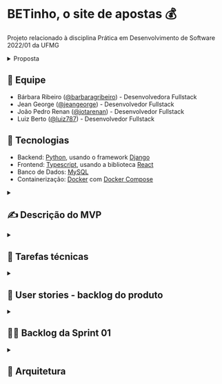 # BETinho, o site de apostas 💰

Projeto relacionado à disciplina Prática em Desenvolvimento de Software 2022/01 da UFMG
<details>

  <summary>Proposta </summary>

Inspirado em plataformas como o [bet365](https://pt.wikipedia.org/wiki/Bet365) e o [sportsBet](https://en.wikipedia.org/wiki/Sportsbet), a equipe desenvolverá um site que permite aos seus usuários realizarem apostas online. O nosso site permitirá o cadastro de cenários de aposta (e.g.: cadastrar um cenário referente a um jogo entre Cruzeiro e Atlético) e registrar as apostas de usuários (e.g: apostar $50 que o Cruzeiro será vencedor). Além disso, cuidará do cálculo das chances e prêmios envolvidos nas apostas.

O site **não** realizará sorteios. Ele apenas permitirá apostas.
</details>

## 👥 Equipe

- Bárbara Ribeiro ([@barbaragribeiro](https://github.com/barbaragribeiro)) - Desenvolvedora Fullstack
- Jean George ([@jeangeorge](https://github.com/jeangeorge)) - Desenvolvedor Fullstack
- João Pedro Renan ([@jotarenan](https://github.com/jotarenan)) - Desenvolvedor Fullstack
- Luiz Berto ([@luiz787](https://github.com/luiz787)) - Desenvolvedor Fullstack

## 🚀 Tecnologias

- Backend: [Python](https://www.python.org/), usando o framework [Django](https://www.djangoproject.com/t)
- Frontend: [Typescript](https://www.typescriptlang.org/), usando a biblioteca [React](https://reactjs.org/)
- Banco de Dados: [MySQL](https://www.mysql.com/)
- Containerização: [Docker](https://www.docker.com/) com [Docker Compose](https://docs.docker.com/compose/)

<details>
  <summary>
    <h2>✍ Descrição do MVP</h2>
  </summary>
  
  O MVP do BETinho visa validar se é possível e se há interesse em utilizar o meio virtual para se realizar apostas. A nossa hipótese é de que essa demanda existe, pois apostas são uma forma de diversão e entretenimento constante na sociedade, e formas de acesso ao ambiente virtual tornaram-se ubíquas. 
  
  Para isso, tomaremos as principais características encontradas em sistemas de apostas tradicionais e as reproduziremos em um site. Os tradicionais clubes de apostas em partidas esportivas, como futebol e corridas de cavalos, são a nossa principal referência.
  
  De forma simplificada, o nosso MVP permitirá aos usuários apostarem créditos virtuais no que acreditam que será o resultado de um evento. Ele irá calcular, com base no volume de apostas, qual é o resultado mais esperado pelos apostadores e balanceará o prêmio de acordo com isso. Em outras palavras, o BETinho buscará premiar melhor aqueles que correrem mais risco.
  
  Por exemplo: imagine que o evento seja um jogo do Atlético contra Cruzeiro. Se a maioria das apostas indicar uma vitória do Atlético, aqueles que apostarem no time receberão um prêmio menor caso este ganhe do que aqueles que apostarem no Cruzeiro, caso a vitória seja cruzeirense. 
  
</details>

<details>
  <summary>
    <h2>📝 Tarefas técnicas</h2>
  </summary>
  
Front-end
- Gerar Dockerfile para o front-end e incluir no docker-compose (Jean)
- Gerar projeto base React (João Pedro)
- Instalar e configurar extensões do VSCode (João Pedro)

Back-end
- Configurar Dockerfile de Python e incluir no docker-compose (Bárbara)
- Configurar django (Bárbara)

Banco de dados
- Incluir MySQL no docker-compose (Luiz)
  
</details>

<details>
  <summary>
    <h2>📜 User stories - backlog do produto</h2>
  </summary>  
  
  ### Listagem de eventos

- **Como** usuário do BETinho
- **Quero** ver a listagem dos eventos disponíveis para aposta
- **Para** verificar eventos de interesse e escolher eventos para realizar apostas.

### Detalhes do evento

- **Como** usuário do BETinho
- **Quero** poder visualizar detalhes de um evento específico como data, hora, local, participantes envolvidos e _odds_
- **Para** me informar acerca do evento, saber qual o retorno potencial de uma aposta e decidir se vou ou não apostar (e em qual resultado).

### Apostar

- **Como** usuário do BETinho
- **Quero** poder apostar em um resultado de um evento
- **Para** obter retorno financeiro _fictício_ caso o resultado se concretize.

### Cadastro de eventos

- **Como** administrador do BETinho
- **Quero** poder cadastrar novos eventos
- **Para** permitir que os usuários do BETinho consigam fazer apostas nesses eventos.

### Edição e deleção de eventos

- **Como** administrador do BETinho
- **Quero** poder editar e deletar eventos
- **Para** poder adaptar a plataforma à mudanças externas (ex.: cancelamento de jogo, mudança de horário), e dessa manter a qualidade do conteúdo do BETinho.

### Cálculo de odds

- **Como** administrador do BETinho
- **Quero** que o sistema calcule automaticamente as _odds_ de cada possível resultado de um evento, baseado na proporção de apostas em cada resultado
- **Para** que os usuários saibam o potencial de ganho em cada possível resultado de um evento, e para que isso não tenha que ser feito manualmente pelos administradores do BETinho.

### Atualização de resultados de eventos

- **Como** administrador do BETinho
- **Quero** que o sistema permita lançar o resultado de um evento
- **Para** que o evento seja encerrado e o pagamento para os vencedores possa ser feito.

### Pagamento aos vencedores

- **Como** usuário do BETinho
- **Quero** que o sistema realize o pagamento para os vencedores de forma automática quando um evento for encerrado (resultado lançado)
- **Para** que eu possa desfrutar dos meus gains 💪 🤑

### Cadastro, edição e deleção de conta

- **Como** usuário do BETinho
- **Quero** que o sistema permita criar uma conta, editar o perfil e deletar a conta
- **Para** que eu possa utilizar o sistema de forma autenticada e ter controle sob meus dados.

### Agrupamento/filtragem de eventos por categoria

- **Como** usuário do BETinho
- **Quero** que o sistema agrupe eventos em categorias (ex.: Futebol, Fórmula 1, Basquete)
- **Para** que eu possa visualizar e achar os eventos do meu interesse com maior facilidade.

### Cadastro, edição e deleção de categorias

- **Como** administrador do BETinho
- **Quero** que o sistema possibilite cadastrar, editar e deletar categorias
- **Para** que as categorias de eventos possam ser mantidas pelos administradores.
  
</details>

<details>
  <summary>
    <h2>👨‍💻 Backlog da Sprint 01</h2>
  </summary>
  
  A sprint 1 contemplará as seguintes histórias do backlog do produto, subdivididas em tarefas:
  
  - Listagem de eventos
    - [Backend] Criar endpoint de listagem de todos os eventos - Bárbara
    - [Frontend] Criar tela de listagem de eventos - João Pedro
  - Detalhes do evento
    - [Backend] Criar endpoint de obter evento por id - Bárbara
    - [Frontend] Criar tela de exibição de detalhes do evento - João Pedro
  - Apostar
    - [Backend] Criar endpoint de criação de aposta - Luiz
    - [Frontend] Criar tela de apostar - Jean
  - Cadastro de eventos
    - [Backend] Criar endpoint de cadastro de eventos - Bárbara
    - [Frontend] Criar tela de cadastrar evento - João Pedro
  - Cálculo de odds
    - [Backend] Criar função de cálculo de odds - Luiz
    - [Backend] Criar endpoint de leitura das odds de um evento - Luiz
    - [Frontend] Criar componente para exibir odds do evento - Jean
  
</details>


<details>
  <summary>
    <h2>👷‍ Arquitetura</h2>
  </summary>
  
  A arquitetura foi baseada nos princípios de DDD e seguiu os moldes da arquitetura hexagonal, sendo ambos detalhados abaixo.
  
  ### DDD

  Os princípios do DDD permitem que o domínio da aplicação seja separado das tecnologias empregadas. Para atingir este objetivo, utilizamos uma linguagem ubíqua no código, a qual contém termos específicos ao nosso domínio como exemplificado a seguir:
  - **Event**: Um evento envolvendo dois times, com um deles saindo vencedor;
  - **Team**: Um time (que disputa eventos);
  - **Bet**: Uma aposta de um valor X no time Y como vencedor de um evento Z;
  - **Odd**: Multiplicador variável que representa o quanto uma aposta no vencedor correto paga.

  Além disso, a aplicação foi construída utilizando objetos de tipos específicos alinhados com o DDD. Especificamente, utilizamos objetos de valor, entidades, serviços, repositórios e agregados.

  - **Objetos de valor**: Estes são objetos que caracterizam um estado, que não possuem um identificador. São eles:
      - datetime (da bilbioteca padrão de Python);
      - EventResult, que representa o estado do resultado de um evento (casa ganha, de fora ganha, empate) e é usado no cálculo das odds
      - EventRequest, que representa um pedido de criação de um evento;
      - EventOdds, que contém o estado dos multiplicadores para os três possíveis resultados.
  - **Entidades**: Entidades são objetos únicos e que possuem um identificador. Em nossa aplicação, temos Bet, Event e Team.
  - **Serviços**: Algumas operações podem ser feitas no sistema, constituindo _serviços_. Implementamos os serviços EventRegistrationServiceImpl, EventFetchingServiceImpl, BetRegistrationServiceImpl, OddsFetchingServiceImpl, OddsCalculatorImpl.
  - **Repositórios**: Implementamos alguns _repositórios_ que têm o papel de recuperar objetos e persistir as mudanças geradas pelos serviços no banco de dados. Especificamente, temos EventRepository, BetRepository e TeamRepository.
  - **Agregado**: Um agregado é um conjunto coerente de entidades e objetos de valor. Em nosso sistema, Event e Team formam um agregado, sendo Event a raiz.

  ### Arquitetura Hexagonal

  #### Motivação
  A principal motivação para o uso da arquitetura hexagonal é manter uma separação entre domínio e tecnologia, o que se alinha aos princípios do DDD. Com isso, o baixo acoplamento não só favorece mudanças, mas também o reúso e a testabilidade do código.
 
  Como nosso backend foi escrito usando Django, foi preciso tomar o cuidado de manter todo o framework fora da nossa camada de domínio. Essa é, inclusive, uma motivação para o uso da arquitetura hexagonal: se Django for trocado no futuro por outra tecnologia, o domínio da aplicação permanece intacto, e somente novos adaptadores serão escritos para poder se "conectar" a ele.
  
  #### Portas e adaptadores

  Nossas portas são classes abstratas (ABCs de Python, cujo papel nesse contexto é o mesmo de interfaces de outras linguagens) que os adaptadores usam para poderem se comunicar com o domínio. No caso das portas de entrada, temos:
  - EventRegistrationService
  - EventFetchingService
  - BetRegistrationService
  - OddsFetchingService
  
  Já as portas de saída são EventRepository, BetRepository e TeamRepository. Os adaptadores, que fazem parte da camada de infraestrutura, fazem a conexão entre o domínio e tecnologias/serviços externos. No nosso caso, os adaptadores de entrada recebem requisições HTTP através do Django e chamam os serviços correspondentes do domínio. São eles:
  - BetView
  - EventListView
  - EventRegistrationView 
  - OddsView
 
  Os adaptadores de saída, por outro lado, comunicam-se com o banco de dados para buscar dados e persistir mudanças usando o ORM do Django, sendo eles BetRepositoryImpl, EventRepositoryImpl e TeamRepositoryImpl.
  
  #### Exemplo - ver odds de um evento
  Um de nossos _endpoints_ retorna as _odds_ de determinado evento. Aqui seguiremos o fluxo que ocorre ao realizar uma chamada a esse endpoint (_/events/{event_id}/odds/_).

  ![Event odds diagram](diagrams/hexagonal_architecture_odds_fetching.png)
  
  No diagrama, o hexágono laranja representa o limite do domínio, e o hexágono verde representa a camada de adaptadores. Os componentes em roxo (OddsView e BetRepositoryImpl) são os adaptadores, e os componentes em vermelho (OddsFetchingService e BetRepository) são as portas, que ficam dentro dos limites do domínio.
  
  O fluxo começa com uma chamada HTTP, que é tratada pelo OddsView (_controller_, adaptador de entrada). O OddsView, por sua vez, chama a porta de entrada (OddsFetchingService), que é uma fachada para realizar uma operação no domínio, e faz parte da camada de domínio. Essa porta de entrada é implementada por uma classe de serviço de dentro do domínio, OddsFetchingServiceImpl, que orquestra a operação e se comunica com outras classes de domínio. OddsFetchingServiceImpl precisa listar as apostas de um evento para calcular as _odds_, então chama a porta de saída BetRepository, que é uma fachada para acesso ao banco de dados, e também reside no domínio. Essa porta de saída é implementada pelo adaptador de saída, BetRepositoryImpl, que fica na camada de adaptadores, e faz uso das facilidades do ORM do Django para realizar o acesso ao banco de dados.

  Dessa forma, a camada de domínio fica livre de qualquer tipo de detalhe de tecnologia, e delimita a comunicação com o mundo externo por meio das portas e adaptadores.

  #### Exemplo - registrar um evento

  Outro _endpoint_ do nosso sistema faz o registro de um evento. Nesse caso, a chamada HTTP, do tipo _post_, é tratada pelo adaptador de entrada EventRegistrationView, que usa a porta de entrada EventRegistrationService para se comunicar com o domínio. O serviço que a implementa é EventRegistrationServiceImpl, o qual lida com classes do domínio para criar a nova entidade Event, e precisa se comunicar com o banco de dados para persistir a mudança, salvando o novo evento, e também para recuperar os objetos Team necessários, já que Event possui chave estrangeira para dois times, e cria um novo caso o time não esteja cadastrado ainda. Com isso, este serviço precisa usar duas portas de saída, EventRepository e TeamRepository. As duas são implementadas, respectivamente, pelos adaptadores de saída EventRepositoryImpl e TeamRepositoryImpl, os quais usam o ORM do Django para se comunicarem com o banco de dados.


  ![Event registration diagram](diagrams/hexagonal_architecture_event_registration.png)

  Os demais endpoints (EventFetchingService e BetRegistrationService) são análogos aos dois apresentados aqui, com as portas, adaptadores e serviços explicados na seção anterior.

</details>
